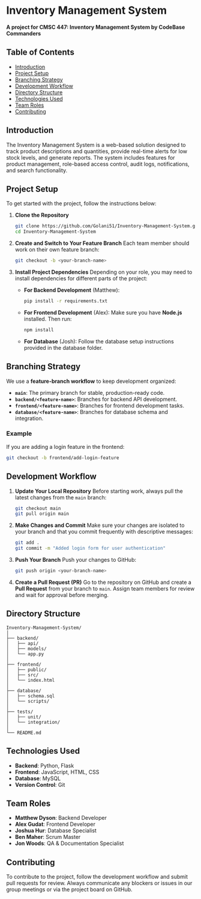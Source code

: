 # Inventory Management System

**A project for CMSC 447: Inventory Management System by CodeBase Commanders**

## Table of Contents
- [Introduction](#introduction)
- [Project Setup](#project-setup)
- [Branching Strategy](#branching-strategy)
- [Development Workflow](#development-workflow)
- [Directory Structure](#directory-structure)
- [Technologies Used](#technologies-used)
- [Team Roles](#team-roles)
- [Contributing](#contributing)

## Introduction
The Inventory Management System is a web-based solution designed to track product descriptions and quantities, provide real-time alerts for low stock levels, and generate reports. The system includes features for product management, role-based access control, audit logs, notifications, and search functionality.

## Project Setup
To get started with the project, follow the instructions below:

1. **Clone the Repository**
   ```bash
   git clone https://github.com/Golani51/Inventory-Management-System.git
   cd Inventory-Management-System
   ```

2. **Create and Switch to Your Feature Branch**
   Each team member should work on their own feature branch:
   ```bash
   git checkout -b <your-branch-name>
   ```

3. **Install Project Dependencies**
   Depending on your role, you may need to install dependencies for different parts of the project:

   - **For Backend Development** (Matthew):
     ```bash
     pip install -r requirements.txt
     ```

   - **For Frontend Development** (Alex):
     Make sure you have **Node.js** installed. Then run:
     ```bash
     npm install
     ```

   - **For Database** (Josh):
     Follow the database setup instructions provided in the database folder.

## Branching Strategy
We use a **feature-branch workflow** to keep development organized:

- **`main`**: The primary branch for stable, production-ready code.
- **`backend/<feature-name>`**: Branches for backend API development.
- **`frontend/<feature-name>`**: Branches for frontend development tasks.
- **`database/<feature-name>`**: Branches for database schema and integration.

### Example
If you are adding a login feature in the frontend:
```bash
git checkout -b frontend/add-login-feature
```

## Development Workflow
1. **Update Your Local Repository**
   Before starting work, always pull the latest changes from the `main` branch:
   ```bash
   git checkout main
   git pull origin main
   ```

2. **Make Changes and Commit**
   Make sure your changes are isolated to your branch and that you commit frequently with descriptive messages:
   ```bash
   git add .
   git commit -m "Added login form for user authentication"
   ```

3. **Push Your Branch**
   Push your changes to GitHub:
   ```bash
   git push origin <your-branch-name>
   ```

4. **Create a Pull Request (PR)**
   Go to the repository on GitHub and create a **Pull Request** from your branch to `main`. Assign team members for review and wait for approval before merging.

## Directory Structure
```
Inventory-Management-System/
│
├── backend/
│   ├── api/
│   ├── models/
│   └── app.py
│
├── frontend/
│   ├── public/
│   ├── src/
│   └── index.html
│
├── database/
│   ├── schema.sql
│   └── scripts/
│
├── tests/
│   ├── unit/
│   └── integration/
│
└── README.md
```

## Technologies Used
- **Backend**: Python, Flask
- **Frontend**: JavaScript, HTML, CSS
- **Database**: MySQL
- **Version Control**: Git

## Team Roles
- **Matthew Dyson**: Backend Developer
- **Alex Gudat**: Frontend Developer
- **Joshua Hur**: Database Specialist
- **Ben Maher**: Scrum Master
- **Jon Woods**: QA & Documentation Specialist

## Contributing
To contribute to the project, follow the development workflow and submit pull requests for review. Always communicate any blockers or issues in our group meetings or via the project board on GitHub.
